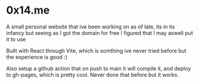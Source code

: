 

# 0x14.me

A small personal website that ive been working on as of late, its in its infancy but seeing as I got the domain for free I figured that I may aswell put it to use

Built with React through Vite, which is somthing ive never tried before but the experience is good :)

Also setup a github action that on push to main it will compile it, and deploy to gh-pages, which is pretty cool. Never done that before but it works. 

